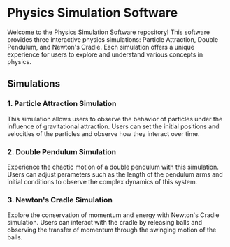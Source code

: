 # Physics Simulation Software

Welcome to the Physics Simulation Software repository! This software provides three interactive physics simulations: Particle Attraction, Double Pendulum, and Newton's Cradle. Each simulation offers a unique experience for users to explore and understand various concepts in physics.

## Simulations

### 1. Particle Attraction Simulation
This simulation allows users to observe the behavior of particles under the influence of gravitational attraction. Users can set the initial positions and velocities of the particles and observe how they interact over time.



### 2. Double Pendulum Simulation
Experience the chaotic motion of a double pendulum with this simulation. Users can adjust parameters such as the length of the pendulum arms and initial conditions to observe the complex dynamics of this system.

### 3. Newton's Cradle Simulation
Explore the conservation of momentum and energy with Newton's Cradle simulation. Users can interact with the cradle by releasing balls and observing the transfer of momentum through the swinging motion of the balls.
